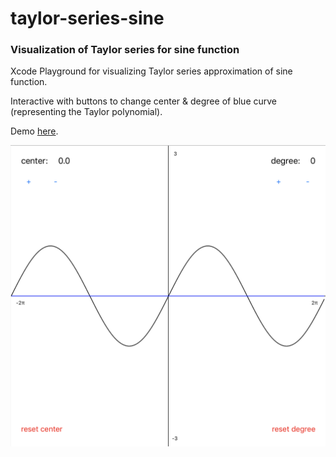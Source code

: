 # taylor-series-sine
### Visualization of Taylor series for sine function

Xcode Playground for visualizing Taylor series approximation of sine function.

Interactive with buttons to change center & degree of blue curve (representing the Taylor polynomial).

Demo [here](https://youtu.be/PalTqRUvYdM).

![Alt text](/visualization.png?raw=true "Visualization")
